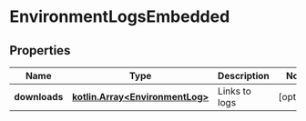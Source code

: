 
# EnvironmentLogsEmbedded

## Properties
Name | Type | Description | Notes
------------ | ------------- | ------------- | -------------
**downloads** | [**kotlin.Array&lt;EnvironmentLog&gt;**](EnvironmentLog.md) | Links to logs |  [optional]



